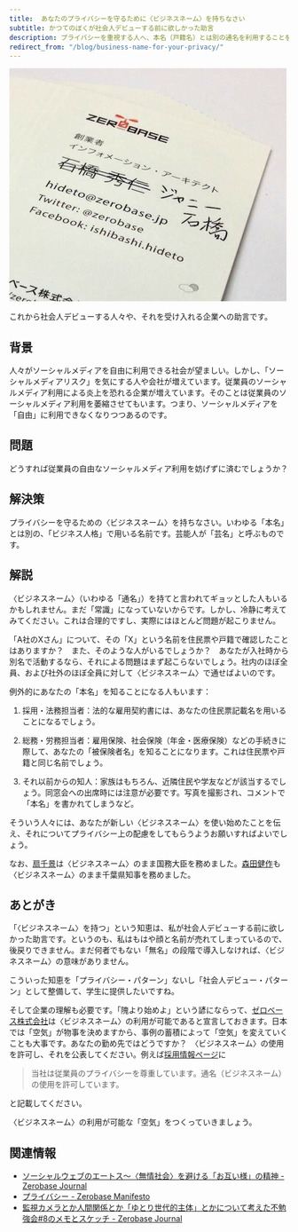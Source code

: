 ```yaml
---
title:  あなたのプライバシーを守るために〈ビジネスネーム〉を持ちなさい
subtitle: かつてのぼくが社会人デビューする前に欲しかった助言
description: プライバシーを重視する人へ、本名（戸籍名）とは別の通名を利用することをお薦めします。
redirect_from: "/blog/business-name-for-your-privacy/"
---
```


![名前に二重線を引き、別名で訂正してある名刺の写真](/images/posts/blog/2013-12-16-business-name-for-your-privacy/business-card.jpg)

これから社会人デビューする人々や、それを受け入れる企業への助言です。

## 背景

人々がソーシャルメディアを自由に利用できる社会が望ましい。しかし、「ソーシャルメディアリスク」を気にする人や会社が増えています。従業員のソーシャルメディア利用による炎上を恐れる企業が増えています。そのことは従業員のソーシャルメディア利用を萎縮させてもいます。つまり、ソーシャルメディアを「自由」に利用できなくなりつつあるのです。

## 問題

どうすれば従業員の自由なソーシャルメディア利用を妨げずに済むでしょうか？

## 解決策

プライバシーを守るための〈ビジネスネーム〉を持ちなさい。いわゆる「本名」とは別の、「ビジネス人格」で用いる名前です。芸能人が「芸名」と呼ぶものです。

## 解説

〈ビジネスネーム〉（いわゆる「通名」）を持てと言われてギョッとした人もいるかもしれません。まだ「常識」になっていないからです。しかし、冷静に考えてみてください。これは合理的ですし、実際にはほとんど問題が起こりません。

「A社のXさん」について、その「X」という名前を住民票や戸籍で確認したことはありますか？　また、そのような人がいるでしょうか？　あなたが入社時から別名で活動するなら、それによる問題はまず起こらないでしょう。社内のほぼ全員、および社外のほぼ全員に対して〈ビジネスネーム〉で通せばよいのです。

例外的にあなたの「本名」を知ることになる人もいます：

1. 採用・法務担当者：法的な雇用契約書には、あなたの住民票記載名を用いることになるでしょう。

2. 総務・労務担当者：雇用保険、社会保険（年金・医療保険）などの手続きに際して、あなたの「被保険者名」を知ることになります。これは住民票や戸籍と同じ名前でしょう。

3. それ以前からの知人：家族はもちろん、近隣住民や学友などが該当するでしょう。同窓会への出席時には注意が必要です。写真を撮影され、コメントで「本名」を書かれてしまうなど。

そういう人々には、あなたが新しい〈ビジネスネーム〉を使い始めたことを伝え、それについてプライバシー上の配慮をしてもらうようお願いすればよいでしょう。

なお、[扇千景](http://ja.wikipedia.org/wiki/%E6%89%87%E5%8D%83%E6%99%AF#.E5.85.AC.E7.9A.84.E5.A0.B4.E9.9D.A2.E3.81.A7.E3.81.AE.E9.80.9A.E5.90.8D.EF.BC.88.E8.8A.B8.E5.90.8D.EF.BC.89.E4.BD.BF.E7.94.A8)は〈ビジネスネーム〉のまま国務大臣を務めました。[森田健作](http://ja.wikipedia.org/wiki/%E6%A3%AE%E7%94%B0%E5%81%A5%E4%BD%9C#.E5.85.AC.E7.9A.84.E5.A0.B4.E9.9D.A2.E3.81.A7.E3.81.AE.E9.80.9A.E5.90.8D.EF.BC.88.E8.8A.B8.E5.90.8D.EF.BC.89.E4.BD.BF.E7.94.A8.E3.81.AB.E3.81.A4.E3.81.84.E3.81.A6)も〈ビジネスネーム〉のまま千葉県知事を務めました。

## あとがき

「〈ビジネスネーム〉を持つ」という知恵は、私が社会人デビューする前に欲しかった助言です。というのも、私はもはや顔と名前が売れてしまっているので、後戻りできません。まだ何者でもない「無名」の段階で導入しなければ、〈ビジネスネーム〉の意味がありません。

こういった知恵を「プライバシー・パターン」ないし「社会人デビュー・パターン」として整備して、学生に提供したいですね。

そして企業の理解も必要です。「隗より始めよ」という諺にならって、[ゼロベース株式会社](http://zerobase.jp)は〈ビジネスネーム〉の利用が可能であると宣言しておきます。日本では「空気」が物事を決めますから、事例の蓄積によって「空気」を変えていくことも大事です。あなたの勤め先ではどうですか？　〈ビジネスネーム〉の使用を許可し、それを公表してください。例えば[採用情報ページ](http://zerobase.jp/jobs/information.html)に

> 当社は従業員のプライバシーを尊重しています。通名（ビジネスネーム）の使用を許可しています。

と記載してください。

〈ビジネスネーム〉の利用が可能な「空気」をつくっていきましょう。

## 関連情報

- [ソーシャルウェブのエートス〜〈無情社会〉を避ける「お互い様」の精神 - Zerobase Journal](http://zerobase.jp/blog/2011/02/post_95.html)
- [プライバシー - Zerobase Manifesto](http://zerobase.jp/manifesto/?%E3%83%97%E3%83%A9%E3%82%A4%E3%83%90%E3%82%B7%E3%83%BC)
- [監視カメラとか人間関係とか「ゆとり世代的主体」とかについて考えた不勉強会#8のメモとスケッチ - Zerobase Journal](http://zerobase.jp/blog/2012/08/unlearning_120812.html)

